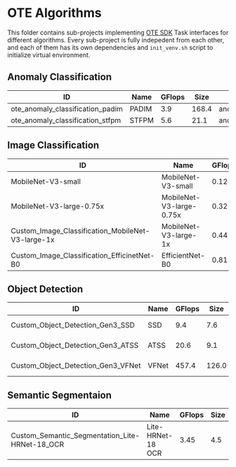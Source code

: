 # OTE Algorithms

This folder contains sub-projects implementing [OTE SDK](../ote_sdk) Task interfaces for different algorithms.
Every sub-project is fully indepedent from each other, and each of them has its own dependencies and `init_venv.sh` script to initialize virtual environment.

## Anomaly Classification
ID | Name | GFlops | Size | Path
------- | ------- | ------- | ------- | -------
ote_anomaly_classification_padim | PADIM | 3.9 | 168.4 | anomaly/anomaly_classification/configs/padim/template.yaml
ote_anomaly_classification_stfpm | STFPM | 5.6 | 21.1 | anomaly/anomaly_classification/configs/stfpm/template.yaml

## Image Classification
ID | Name | GFlops | Size | Path
------- | ------- | ------- | ------- | -------
MobileNet-V3-small | MobileNet-V3-small | 0.12 | 1.56 | deep-object-reid/configs/ote_custom_classification/mobilenet_v3_small/template.yaml
MobileNet-V3-large-0.75x | MobileNet-V3-large-0.75x | 0.32 | 2.76 | deep-object-reid/configs/ote_custom_classification/mobilenet_v3_large_075/template.yaml
Custom_Image_Classification_MobileNet-V3-large-1x | MobileNet-V3-large-1x | 0.44 | 4.29 | deep-object-reid/configs/ote_custom_classification/mobilenet_v3_large_1/template.yaml
Custom_Image_Classification_EfficinetNet-B0 | EfficientNet-B0 | 0.81 | 4.09 | deep-object-reid/configs/ote_custom_classification/efficientnet_b0/template.yaml

## Object Detection
ID | Name | GFlops | Size | Path
------- | ------- | ------- | ------- | -------
Custom_Object_Detection_Gen3_SSD | SSD | 9.4 | 7.6 | mmdetection/configs/ote/custom-object-detection/gen3_mobilenetV2_SSD/template.yaml
Custom_Object_Detection_Gen3_ATSS | ATSS | 20.6 | 9.1 | mmdetection/configs/ote/custom-object-detection/gen3_mobilenetV2_ATSS/template.yaml
Custom_Object_Detection_Gen3_VFNet | VFNet | 457.4 | 126.0 | mmdetection/configs/ote/custom-object-detection/gen3_resnet50_VFNet/template.yaml

## Semantic Segmentaion
ID | Name | GFlops | Size | Path
------- | ------- | ------- | ------- | -------
Custom_Semantic_Segmentation_Lite-HRNet-18_OCR | Lite-HRNet-18 OCR | 3.45 | 4.5 | mmsegmentation/configs/ote/custom-sematic-segmentation/ocr-lite-hrnet-18/template.yaml
